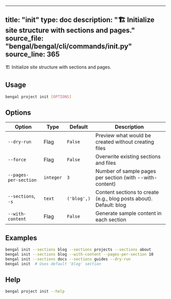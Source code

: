 
---
title: "init"
type: doc
description: "🏗️  Initialize site structure with sections and pages."
source_file: "bengal/bengal/cli/commands/init.py"
source_line: 365
---

🏗️  Initialize site structure with sections and pages.


## Usage

```bash
bengal project init [OPTIONS]
```


## Options

| Option | Type | Default | Description |
|--------|------|---------|-------------|
| `--dry-run` |Flag |`False` |Preview what would be created without creating files |
| `--force` |Flag |`False` |Overwrite existing sections and files |
| `--pages-per-section` |`integer` |`3` |Number of sample pages per section (with --with-content) |
| `--sections`, `-s` |`text` |`('blog',)` |Content sections to create (e.g., blog posts about). Default: blog |
| `--with-content` |Flag |`False` |Generate sample content in each section |


## Examples

```bash
bengal init --sections blog --sections projects --sections about
bengal init --sections blog --with-content --pages-per-section 10
bengal init --sections docs --sections guides --dry-run
bengal init  # Uses default 'blog' section
```



## Help

```bash
bengal project init --help
```
